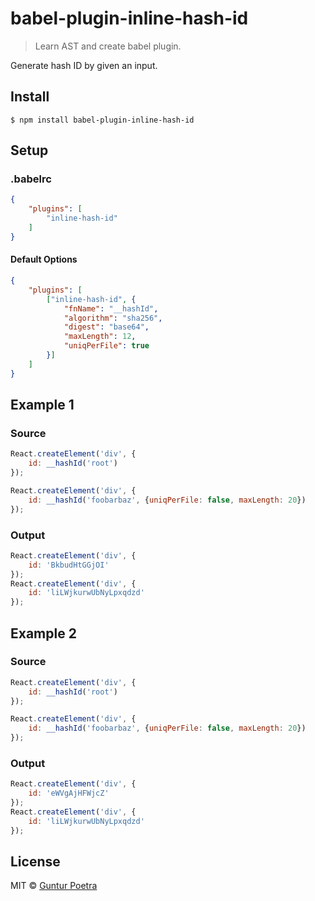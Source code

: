 # babel-plugin-inline-hash-id

> Learn AST and create babel plugin.

Generate hash ID by given an input.


## Install

```console
$ npm install babel-plugin-inline-hash-id
```


## Setup

### .babelrc

```json
{
    "plugins": [
        "inline-hash-id"
    ]
}
```

#### Default Options

```json
{
    "plugins": [
        ["inline-hash-id", {
            "fnName": "__hashId",
            "algorithm": "sha256",
            "digest": "base64",
            "maxLength": 12,
            "uniqPerFile": true
		}]
    ]
}
```


## Example 1

### Source

```js
React.createElement('div', {
	id: __hashId('root')
});

React.createElement('div', {
	id: __hashId('foobarbaz', {uniqPerFile: false, maxLength: 20})
});
```

### Output

```js
React.createElement('div', {
	id: 'BkbudHtGGjOI'
});
React.createElement('div', {
	id: 'liLWjkurwUbNyLpxqdzd'
});
```

## Example 2

### Source

```js
React.createElement('div', {
	id: __hashId('root')
});

React.createElement('div', {
	id: __hashId('foobarbaz', {uniqPerFile: false, maxLength: 20})
});
```

### Output

```js
React.createElement('div', {
	id: 'eWVgAjHFWjcZ'
});
React.createElement('div', {
	id: 'liLWjkurwUbNyLpxqdzd'
});
```


## License

MIT © [Guntur Poetra](https://github.com/iguntur)
